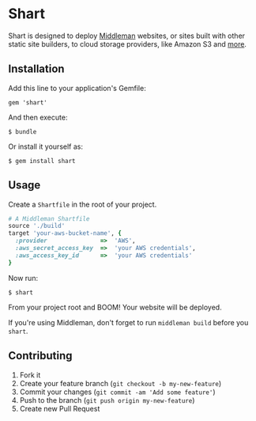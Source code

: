 # Shart

Shart is designed to deploy [Middleman](http://middlemanapp.com/) websites, or sites built with other static site builders, to cloud storage providers, like Amazon S3 and [more](http://fog.io/0.8.1/storage/).

## Installation

Add this line to your application's Gemfile:

    gem 'shart'

And then execute:

    $ bundle

Or install it yourself as:

    $ gem install shart

## Usage

Create a `Shartfile` in the root of your project.

```ruby
# A Middleman Shartfile
source './build'
target 'your-aws-bucket-name', {
  :provider               =>  'AWS',
  :aws_secret_access_key  =>  'your AWS credentials',
  :aws_access_key_id      =>  'your AWS credentials'
}
```

Now run: 

    $ shart

From your project root and BOOM! Your website will be deployed.

If you're using Middleman, don't forget to run `middleman build` before you `shart`.

## Contributing

1. Fork it
2. Create your feature branch (`git checkout -b my-new-feature`)
3. Commit your changes (`git commit -am 'Add some feature'`)
4. Push to the branch (`git push origin my-new-feature`)
5. Create new Pull Request

